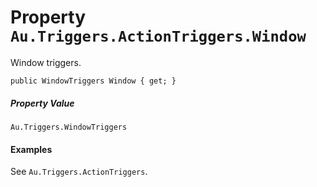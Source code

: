 # Property `Au.Triggers.ActionTriggers.Window`

Window triggers.

```
public WindowTriggers Window { get; }
```

##### Property Value

`Au.Triggers.WindowTriggers`

#### Examples

See `Au.Triggers.ActionTriggers`.